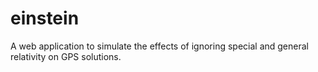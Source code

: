 # einstein
A web application to simulate the effects of ignoring special and general relativity on GPS solutions.
